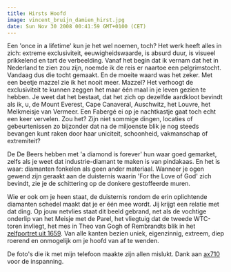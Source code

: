 ```yaml
---
title: Hirsts Hoofd
image: vincent_bruijn_damien_hirst.jpg
date: Sun Nov 30 2008 00:41:59 GMT+0100 (CET)
---
```


Een 'once in a lifetime' kun je het wel noemen, toch? Het werk heeft alles in zich: extreme exclusiviteit, eeuwigheidswaarde, is absurd duur, is visueel prikkelend en tart de verbeelding. Vanaf het begin dat ik vernam dat het in Nederland te zien zou zijn, noemde ik de reis er naartoe een pelgrimstocht. Vandaag dus die tocht gemaakt. En de moeite waard was het zeker. Met een beetje mazzel zie ik het nooit meer. Mazzel? Het verhoogt de exclusiviteit te kunnen zeggen het maar één maal in je leven gezien te hebben. Je weet dat het bestaat, dat het zich op dezelfde aardkloot bevindt als ik, u, de Mount Everest, Cape Canaveral, Auschwitz, het Louvre, het Melkmeisje van Vermeer. Een Fabergé ei op je nachtkastje gaat toch echt een keer vervelen. Zou het? Zijn niet sommige dingen, locaties of gebeurtenissen zo bijzonder dat na de miljoenste blik je nog steeds bevangen kunt raken door haar uniciteit, schoonheid, vakmanschap of extremiteit?

De De Beers hebben met 'a diamond is forever' hun waar goed gemarket, zelfs als je weet dat industrie-diamant te maken is van pindakaas. En het is waar: diamanten fonkelen als geen ander materiaal. Wanneer je ogen gewend zijn geraakt aan de duisternis waarin 'For the Love of God' zich bevindt, zie je de schittering op de donkere gestoffeerde muren.

Wie er ook om je heen staat, de duisternis rondom de erin oplichtende diamanten schedel maakt dat je er één mee wordt. Jij krijgt een relatie met dat ding. Op jouw netvlies staat dit beeld gebrand, net als de vochtige onderlip van het Meisje met de Parel, het vliegtuig dat de tweede WTC-toren invliegt, het mes in Theo van Gogh of Rembrandts blik in het <a href="http://mort-report.blogspot.com/2008/03/rembrant-self-portrait-1659.html" target="_blank">zelfportret uit 1659</a>. Van alle kanten bezien uniek, eigenzinnig, extreem, diep roerend en onmogelijk om je hoofd van af te wenden.

De foto's die ik met mijn telefoon maakte zijn allen mislukt. Dank aan <a href="http://www.ax710.org" target="_blank">ax710</a> voor de inspanning.
